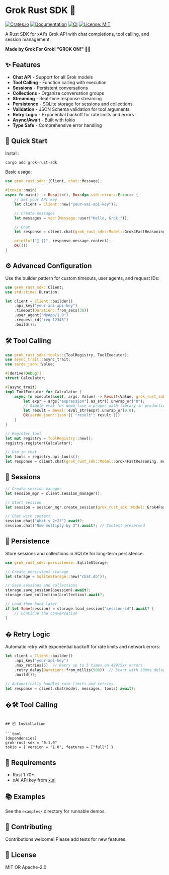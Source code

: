 # Grok Rust SDK 🦀

[![Crates.io](https://img.shields.io/crates/v/grok-rust-sdk.svg)](https://crates.io/crates/grok-rust-sdk)
[![Documentation](https://docs.rs/grok-rust-sdk/badge.svg)](https://docs.rs/grok-rust-sdk)
[![CI](https://github.com/oogalieboogalie/Grok-Rust-SDK/actions/workflows/ci.yml/badge.svg)](https://github.com/oogalieboogalie/Grok-Rust-SDK/actions)
[![License: MIT](https://img.shields.io/badge/License-MIT-yellow.svg)](https://opensource.org/licenses/MIT)

A Rust SDK for xAI's Grok API with chat completions, tool calling, and session management.

**Made by Grok For Grok! "GROK ON!"** 🚀🤖

## ✨ Features

- **Chat API** - Support for all Grok models
- **Tool Calling** - Function calling with execution
- **Sessions** - Persistent conversations
- **Collections** - Organize conversation groups
- **Streaming** - Real-time response streaming
- **Persistence** - SQLite storage for sessions and collections
- **Validation** - JSON Schema validation for tool arguments
- **Retry Logic** - Exponential backoff for rate limits and errors
- **Async/Await** - Built with tokio
- **Type Safe** - Comprehensive error handling

## 🚀 Quick Start

Install:

```bash
cargo add grok-rust-sdk
```

Basic usage:

```rust
use grok_rust_sdk::{Client, chat::Message};

#[tokio::main]
async fn main() -> Result<(), Box<dyn std::error::Error>> {
    // Set your API key
    let client = Client::new("your-xai-api-key")?;

    // Create messages
    let messages = vec![Message::user("Hello, Grok!")];

    // Chat
    let response = client.chat(grok_rust_sdk::Model::Grok4FastReasoning, messages, None).await?;

    println!("🤖 {}", response.message.content);
    Ok(())
}
```

## ⚙️ Advanced Configuration

Use the builder pattern for custom timeouts, user agents, and request IDs:

```rust
use grok_rust_sdk::Client;
use std::time::Duration;

let client = Client::builder()
    .api_key("your-xai-api-key")
    .timeout(Duration::from_secs(30))
    .user_agent("MyApp/1.0")
    .request_id("req-12345")
    .build()?;
```

## 🛠️ Tool Calling

```rust
use grok_rust_sdk::tools::{ToolRegistry, ToolExecutor};
use async_trait::async_trait;
use serde_json::Value;

#[derive(Debug)]
struct Calculator;

#[async_trait]
impl ToolExecutor for Calculator {
    async fn execute(&self, args: Value) -> Result<Value, grok_rust_sdk::GrokError> {
        let expr = args["expression"].as_str().unwrap_or("0");
        // Simple eval for demo (use a proper math library in production)
        let result = meval::eval_str(expr).unwrap_or(0.0);
        Ok(serde_json::json!({ "result": result }))
    }
}

// Register tool
let mut registry = ToolRegistry::new();
registry.register(Calculator);

// Use in chat
let tools = registry.api_tools();
let response = client.chat(grok_rust_sdk::Model::Grok4FastReasoning, messages, Some(tools)).await?;
```

## 💬 Sessions

```rust
// Create session manager
let session_mgr = client.session_manager();

// Start session
let session = session_mgr.create_session(grok_rust_sdk::Model::Grok4FastReasoning).await?;

// Chat with context
session.chat("What's 2+2?").await?;
session.chat("Now multiply by 3").await?; // Context preserved
```

## 💾 Persistence

Store sessions and collections in SQLite for long-term persistence:

```rust
use grok_rust_sdk::persistence::SqliteStorage;

// Create persistent storage
let storage = SqliteStorage::new("chat.db")?;

// Save sessions and collections
storage.save_session(&session).await?;
storage.save_collection(&collection).await?;

// Load them back later
if let Some(session) = storage.load_session("session-id").await? {
    // Continue the conversation
}
```

## � Retry Logic

Automatic retry with exponential backoff for rate limits and network errors:

```rust
let client = Client::builder()
    .api_key("your-api-key")
    .max_retries(5)  // Retry up to 5 times on 429/5xx errors
    .retry_delay(Duration::from_millis(500))  // Start with 500ms delay
    .build()?;

// Automatically handles rate limits and retries
let response = client.chat(model, messages, tools).await?;
```

## �🛠️ Tool Calling
```

## 📦 Installation

```toml
[dependencies]
grok-rust-sdk = "0.1.0"
tokio = { version = "1.0", features = ["full"] }
```

## 🔧 Requirements

- Rust 1.70+
- xAI API key from [x.ai](https://x.ai)

## 📚 Examples

See the `examples/` directory for runnable demos.

## 🤝 Contributing

Contributions welcome! Please add tests for new features.

## 📄 License

MIT OR Apache-2.0